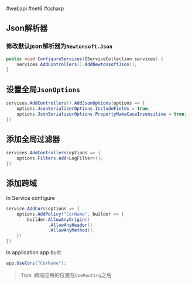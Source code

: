 #webapi #net6 #csharp 

## Json解析器
### 修改默认json解析器为`Newtonsoft.Json`
```c#
public void ConfigureServices(IServiceCollection services) {
	services.AddControllers().AddNewtonsoftJson();
}
```

## 设置全局`JsonOptions`
```Cs
services.AddControllers().AddJsonOptions(options => {
	options.JsonSerializerOptions.IncludeFields = true;
	options.JsonSerializerOptions.PropertyNameCaseInsensitive = true;
})
```

## 添加全局过滤器
```C#
services.AddControllers(options => {
	options.Filters.Add<LogFilter>();
})
```

## 添加跨域
In Service configure
```C#
service.AddCors(options => {
	options.AddPolicy("CorName", builder => {
		builder.AllowAnyOrigin()
				.AllowAnyHeader()
				.AllowAnyMethod();
	})
})
```

In application app built.
```C#
app.UseCors("CorName");
```
> Tips: 跨域应用的位置在`UseRouting`之后

